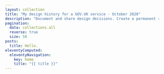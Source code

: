 ```yaml
---
layout: collection
title: "My design history for a GOV.UK service - October 2020"
description: "Document and share design decisions. Create a permanent record of how your service has developed over time."
pagination:
  data: collections.all
  reverse: true
  size: 50
posts:
  title: Hello.
eleventyComputed:
  eleventyNavigation:
    key: home
    title: "{{ title }}"
---
```

